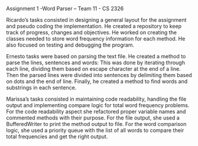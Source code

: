 Assignment 1 -Word Parser – Team 11 - CS 2326 

Ricardo’s tasks consisted in designing a general layout for the assignment and pseudo coding the implementation.
He created a repository to keep track of progress, changes and objectives. 
He worked on creating the classes needed to store word frequency information for each method. 
He also focused on testing and debugging the program.


Ernesto tasks were based on parsing the text file. He created a method to parse the lines, sentences and words:
This was done by iterating through each line, dividing them based on escape character at the end of a line. 
Then the parsed lines were divided into sentences by delimiting them based on dots and the end of line.
Finally, he created a method to find words and substrings in each sentence.

Marissa’s tasks consisted in maintaining code readability, handling the file output and implementing compare logic for total word frequency problems. 
For the code readability aspect she refactored proper variable names and commented methods with their purpose. 
For the file output, she used a BufferedWriter to print the method output to file. 
For the word comparison logic, she used a priority queue with the list of all words to compare their total frequencies and get the right output.

